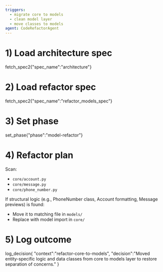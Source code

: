 ```yaml
---
triggers:
  - migrate core to models
  - clean model layer
  - move classes to models
agent: CodeRefactorAgent
---
```


# 1) Load architecture spec
fetch_spec2{"spec_name":"architecture"}

# 2) Load refactor spec
fetch_spec2{"spec_name":"refactor_models_spec"}

# 3) Set phase
set_phase{"phase":"model-refactor"}

# 4) Refactor plan
Scan:
- `core/account.py`
- `core/message.py`
- `core/phone_number.py`

If structural logic (e.g., PhoneNumber class, Account formatting, Message previews) is found:
- Move it to matching file in `models/`
- Replace with model import in `core/`

# 5) Log outcome
log_decision{
  "context":"refactor-core-to-models",
  "decision":"Moved entity-specific logic and data classes from core to models layer to restore separation of concerns."
}
